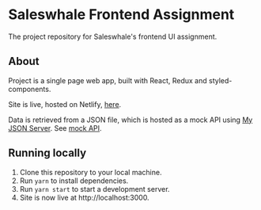 # Saleswhale Frontend Assignment
The project repository for Saleswhale's frontend UI assignment.

## About
Project is a single page web app, built with React, Redux and styled-components.

Site is live, hosted on Netlify, [here](https://saleswhale-frontend-chester.netlify.com).

Data is retrieved from a JSON file, which is hosted as a mock API using [My JSON Server](https://my-json-server.typicode.com/). See [mock API](https://my-json-server.typicode.com/chesterhow/saleswhale-mock-api).

## Running locally
1. Clone this repository to your local machine.
2. Run `yarn` to install dependencies.
3. Run `yarn start` to start a development server.
4. Site is now live at http://localhost:3000.
